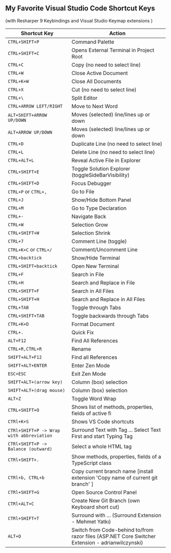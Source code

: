 ## My Favorite Visual Studio Code Shortcut Keys

(with Resharper 9 Keybindings and Visual Studio Keymap extensions )

| Shortcut Key                               | Action                                         |
|--------------------------------------------|------------------------------------------------|
| `CTRL+SHIFT+P`                             | Command Palette
| `CTRL+SHIFT+C`                             | Opens External Terminal in Project Root
| `CTRL+C`                                   | Copy (no need to select line)
| `CTRL+W`                                   | Close Active Document
| `CTRL+K+W`                                 | Close All Documents
| `CTRL+X`                                   | Cut (no need to select line)
| `CTRL+\`                                   | Split Editor
| `CTRL+ARROW LEFT/RIGHT`                    | Move to Next Word
| `ALT+SHIFT+ARROW UP/DOWN`                  | Moves (selected) line/lines up or down
| `ALT+ARROW UP/DOWN`                        | Moves (selected) line/lines up or down
| `CTRL+D`                                   | Duplicate Line (no need to select line)
| `CTRL+L`                                   | Delete Line (no need to select line)
| `CTRL+ALT+L`                               | Reveal Active File in Explorer
| `CTRL+SHIFT+E`                             | Toggle Solution Explorer (toggleSideBarVisibility)
| `CTRL+SHIFT+D`                             | Focus Debugger
| `CTRL+P` or `CTRL+,`                       | Go to File
| `CTRL+J`                                   | Show/Hide Bottom Panel
| `CTRL+M`                                   | Go to Type Declaration
| `CTRL+-`                                   | Navigate Back
| `CTRL+W`                                   | Selection Grow
| `CTRL+SHIFT+W`                             | Selection Shrink
| `CTRL+7`                                   | Comment Line (toggle)
| `CTRL+K+C` or `CTRL+/`                     | Comment/Uncomment Line
| `CTRL+backtick`                            | Show/Hide Terminal
| `CTRL+SHIFT+backtick`                      | Open New Terminal
| `CTRL+F`                                   | Search in File
| `CTRL+H`                                   | Search and Replace in File
| `CTRL+SHIFT+F`                             | Search in All Files
| `CTRL+SHIFT+H`                             | Search and Replace in All Files
| `CTRL+TAB`                                 | Toggle through Tabs
| `CTRL+SHIFT+TAB`                           | Toggle backwards through Tabs
| `CTRL+K+D`                                 | Format Document
| `CTRL+.`                                   | Quick Fix
| `ALT+F12`                                  | Find All References
| `CTRL+R,CTRL+R`                            | Rename  
| `SHIFT+ALT+F12`                            | Find all References
| `SHIFT+ALT+ENTER`                          | Enter Zen Mode
| `ESC+ESC`                                  | Exit Zen Mode
| `SHIFT+ALT+(arrow key)`                    | Column (box) selection
| `SHIFT+ALT+(drag mouse)`                   | Column (box) selection
| `ALT+Z`                                    | Toggle Word Wrap
| `CTRL+SHIFT+O`                             | Shows list of methods, properties, fields of active fi
| `CTRl+K+S`                                 | Shows VS Code shortcuts
| `CTRl+SHIFT+P -> Wrap with abbreviation`   | Surround Text with Tag ... Select Text First and start Typing Tag
| `CTRl+SHIFT+P -> Balance (outward)`        | Select a whole HTML tag
| `CTRl+SHIFT+.`                             | Show methods, properties, fields of a TypeScript class
| `CTRl+b, CTRL+b`                           | Copy current branch name [install extension 'Copy name of current git branch' ]
| `CTRl+SHIFT+G`                             | Open Source Control Panel
| `CTRl+ALT+C`                               | Create New Git Branch (own Keyboard short cut)
| `CTRl+SHIFT+T`                             | Surround with ... (Surround Extension - Mehmet Yatkı)
| `ALT+O`                                    | Switch from Code-behind to/from razor files (ASP.NET Core Switcher Extension - adrianwilczynski)